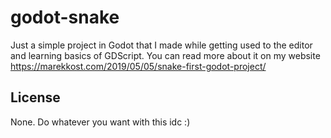 # godot-snake

Just a simple project in Godot that I made while getting used to the editor and learning basics of GDScript.
You can read more about it on my website https://marekkost.com/2019/05/05/snake-first-godot-project/

## License
None. Do whatever you want with this idc :)
